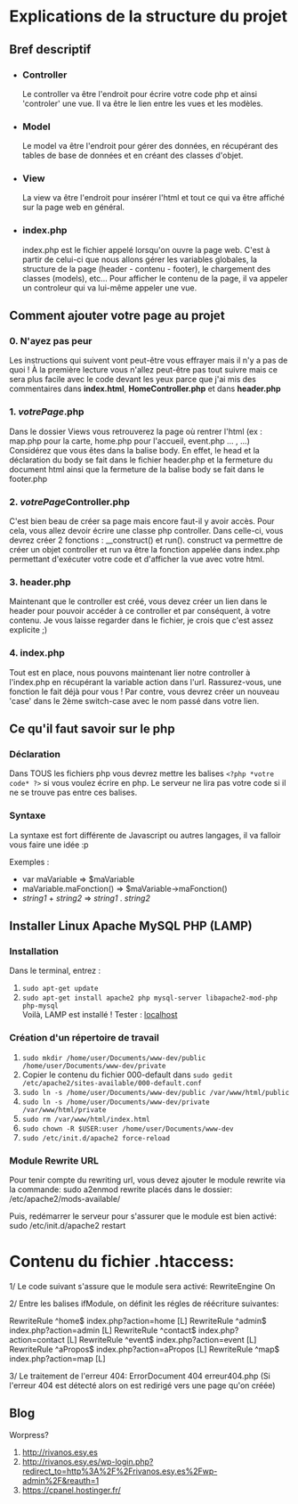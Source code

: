 # Explications de la structure du projet #

## Bref descriptif ##
- ### Controller ###
	Le controller va être l'endroit pour écrire votre code php et ainsi 'controler' une vue. Il va être le lien entre les vues et les modèles.
- ### Model ###
	Le model va être l'endroit pour gérer des données, en récupérant des tables de base de données et en créant des classes d'objet.
- ### View ###
	La view va être l'endroit pour insérer l'html et tout ce qui va être affiché sur la page web en général. 
- ### index.php ###
	index.php est le fichier appelé lorsqu'on ouvre la page web. C'est à partir de celui-ci que nous allons gérer les variables globales, la structure de la page (header - contenu - footer), le chargement des classes (models), etc... Pour afficher le contenu de la page, il va appeler un controleur qui va lui-même appeler une vue.

## Comment ajouter votre page au projet ##
### 0. N'ayez pas peur ###
  Les instructions qui suivent vont peut-être vous effrayer mais il n'y a pas de quoi ! À la première lecture vous n'allez peut-être pas tout suivre mais ce sera plus facile avec le code devant les yeux parce que j'ai mis des commentaires dans **index.html**, **HomeController.php** et dans **header.php**
### 1. *votrePage*.php ###
  Dans le dossier Views vous retrouverez la page où rentrer l'html (ex : map.php pour la carte, home.php pour l'accueil, event.php ... , ...) Considérez que vous êtes dans la balise body. En effet, le head et la déclaration du body se fait dans le fichier header.php et la fermeture du document html ainsi que la fermeture de la balise body se fait dans le footer.php
### 2. *votrePage*Controller.php ###
  C'est bien beau de créer sa page mais encore faut-il y avoir accès. Pour cela, vous allez devoir écrire une classe php controller. Dans celle-ci, vous devrez créer 2 fonctions : __construct() et run(). construct va permettre de créer un objet controller et run va être la fonction appelée dans index.php permettant d'exécuter votre code et d'afficher la vue avec votre html.
### 3. header.php ###
  Maintenant que le controller est créé, vous devez créer un lien dans le header pour pouvoir accéder à ce controller et par conséquent, à votre contenu. Je vous laisse regarder dans le fichier, je crois que c'est assez explicite ;)
### 4. index.php ###
  Tout est en place, nous pouvons maintenant lier notre controller à l'index.php en récupérant la variable action dans l'url. Rassurez-vous, une fonction le fait déjà pour vous ! Par contre, vous devrez créer un nouveau 'case' dans le 2ème switch-case avec le nom passé dans votre lien.

## Ce qu'il faut savoir sur le php ##
### Déclaration ###
  Dans TOUS les fichiers php vous devrez mettre les balises `<?php *votre code* ?>` si vous voulez écrire en php. Le serveur ne lira pas votre code si il ne se trouve pas entre ces balises.
### Syntaxe ###
  La syntaxe est fort différente de Javascript ou autres langages, il va falloir vous faire une idée :p  
    
  Exemples :
   - var maVariable => $maVariable
   - maVariable.maFonction() => $maVariable->maFonction()
   - *string1* + *string2* => *string1* . *string2*
   
## Installer Linux Apache MySQL PHP (LAMP)
### Installation ###
Dans le terminal, entrez : 
1. `sudo apt-get update`
2. `sudo apt-get install apache2 php mysql-server libapache2-mod-php php-mysql`  
Voilà, LAMP est installé ! Tester : [localhost](http://localhost/)  
### Création d'un répertoire de travail ###
1. `sudo mkdir /home/user/Documents/www-dev/public /home/user/Documents/www-dev/private`
2. Copier le contenu du fichier 000-default dans `sudo gedit /etc/apache2/sites-available/000-default.conf` 
3. `sudo ln -s /home/user/Documents/www-dev/public /var/www/html/public`
4. `sudo ln -s /home/user/Documents/www-dev/private /var/www/html/private`
5. `sudo rm /var/www/html/index.html`
6. `sudo chown -R $USER:user /home/user/Documents/www-dev`
7. `sudo /etc/init.d/apache2 force-reload`

### Module Rewrite URL ###
Pour tenir compte du rewriting url, vous devez ajouter le module rewrite via la commande:
sudo a2enmod rewrite
placés dans le dossier:  /etc/apache2/mods-available/

Puis, redémarrer le serveur pour s'assurer que le module est bien activé:
sudo /etc/init.d/apache2 restart


# Contenu du fichier .htaccess: #
1/ Le code suivant s'assure que le module sera activé:
<ifModule mod_rewrite.c>
RewriteEngine On
</ifModule>

2/ Entre les balises ifModule, on définit les régles de réécriture suivantes:

RewriteRule ^home$ index.php?action=home [L]
RewriteRule ^admin$ index.php?action=admin [L]
RewriteRule ^contact$ index.php?action=contact [L]
RewriteRule ^event$ index.php?action=event [L]
RewriteRule ^aPropos$ index.php?action=aPropos [L]
RewriteRule ^map$ index.php?action=map [L]

3/ Le traitement de l'erreur 404:
ErrorDocument 404 erreur404.php   (Si l'erreur 404 est détecté alors on est redirigé vers une page qu'on créée)


## Blog

Worpress? 
1. http://rivanos.esy.es
2. http://rivanos.esy.es/wp-login.php?redirect_to=http%3A%2F%2Frivanos.esy.es%2Fwp-admin%2F&reauth=1
3. https://cpanel.hostinger.fr/


